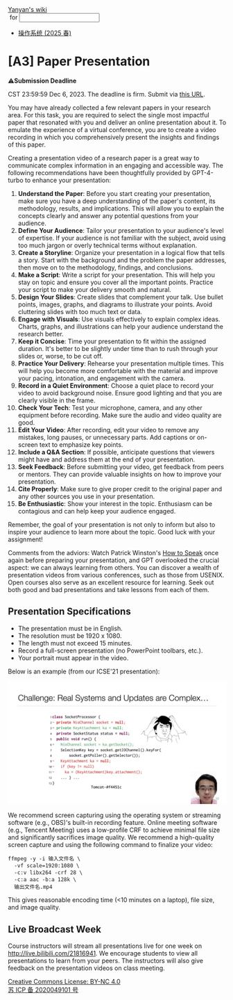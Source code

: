 <!DOCTYPE html><html><head><meta charSet="utf-8"/><meta name="viewport" content="width=device-width"/><title>Yanyan&#x27;s Wiki</title><link rel="stylesheet" href="https://cdn.jsdelivr.net/npm/katex@0.16.9/dist/katex.min.css"/><link rel="stylesheet" href="https://cdnjs.cloudflare.com/ajax/libs/highlight.js/11.6.0/styles/default.min.css"/><meta name="next-head-count" content="5"/><link rel="preload" href="../../_next/static/css/e993edd6a18ef4f0.css" as="style"/><link rel="stylesheet" href="../../_next/static/css/e993edd6a18ef4f0.css" data-n-g=""/><noscript data-n-css=""></noscript><script defer="" nomodule="" src="../../_next/static/chunks/polyfills-c67a75d1b6f99dc8.js"></script><script src="../../_next/static/chunks/webpack-f73d82589f972e7d.js" defer=""></script><script src="../../_next/static/chunks/framework-66d32731bdd20e83.js" defer=""></script><script src="../../_next/static/chunks/main-3929bf55b0f13a18.js" defer=""></script><script src="../../_next/static/chunks/pages/_app-00b06920b385caf1.js" defer=""></script><script src="../../_next/static/chunks/pages/[[...index]]-877ec949b69be209.js" defer=""></script><script src="../../_next/static/a2FwJzUPGFGc0QcwaUr13/_buildManifest.js" defer=""></script><script src="../../_next/static/a2FwJzUPGFGc0QcwaUr13/_ssgManifest.js" defer=""></script></head><body><div id="__next"><div class="bg-slate-300/10"><div class="sticky top-0 z-40 w-full backdrop-blur flex-none border-b border-slate-900/10 bg-white/75 supports-backdrop-blur:bg-white/60"><div class="max-w-8xl mx-auto"><div class="py-4 border-b border-slate-900/10 lg:px-8 lg:border-0 dark:border-slate-300/10 mx-4 lg:mx-0"><div class="relative flex items-center"><a href="../../index.html">Yanyan&#x27;s wiki</a><form class="text-xs text-slate-500"> for <input type="text" name="token" class="font-mono text-xs w-16" maxLength="8"/></form><div class="relative hidden lg:flex items-center ml-4 pl-4 border-l"><nav class="text-sm leading-6 font-semibold text-slate-700 dark:text-slate-200"><ul class="flex space-x-8"><li><a class="hover:text-sky-500 dark:hover:text-sky-400" href="../../OS/2025/index.html">操作系统 (2025 春)</a></li></ul></nav></div></div></div></div></div><div class="container mx-auto max-w-5xl flex flex-col min-h-screen px-4"><div class="wiki bg-neutral-200/10"><h1>[A3] Paper Presentation</h1>
<div class="box red-box"><div><span class="float-left text-4xl mr-3 mt-2">⚠️</span><span class="font-serif text-lg border-b border-slate-600"><b>Submission Deadline</b></span><div class="font-serif pt-2"><p>CST 23:59:59 Dec 6, 2023.
The deadline is firm. Submit via <a href="https://table.nju.edu.cn/dtable/forms/8723c3dc-890d-4960-9c39-0df991f0dfb2/">this URL</a>.</p></div></div></div>
<p>You may have already collected a few relevant papers in your research area.
For this task, you are required to select the single most impactful paper that resonated with you and deliver an online presentation about it.
To emulate the experience of a virtual conference, you are to create a video recording in which you comprehensively present the insights and findings of this paper.</p>
<p>Creating a presentation video of a research paper is a great way to communicate complex information in an engaging and accessible way.
The following recommendations have been thoughtfully provided by GPT-4-turbo to enhance your presentation:</p>
<ol>
<li><strong>Understand the Paper</strong>: Before you start creating your presentation, make sure you have a deep understanding of the paper&#x27;s content, its methodology, results, and implications. This will allow you to explain the concepts clearly and answer any potential questions from your audience.</li>
<li><strong>Define Your Audience</strong>: Tailor your presentation to your audience&#x27;s level of expertise. If your audience is not familiar with the subject, avoid using too much jargon or overly technical terms without explanation.</li>
<li><strong>Create a Storyline</strong>: Organize your presentation in a logical flow that tells a story. Start with the background and the problem the paper addresses, then move on to the methodology, findings, and conclusions.</li>
<li><strong>Make a Script</strong>: Write a script for your presentation. This will help you stay on topic and ensure you cover all the important points. Practice your script to make your delivery smooth and natural.</li>
<li><strong>Design Your Slides</strong>: Create slides that complement your talk. Use bullet points, images, graphs, and diagrams to illustrate your points. Avoid cluttering slides with too much text or data.</li>
<li><strong>Engage with Visuals</strong>: Use visuals effectively to explain complex ideas. Charts, graphs, and illustrations can help your audience understand the research better.</li>
<li><strong>Keep it Concise</strong>: Time your presentation to fit within the assigned duration. It&#x27;s better to be slightly under time than to rush through your slides or, worse, to be cut off.</li>
<li><strong>Practice Your Delivery</strong>: Rehearse your presentation multiple times. This will help you become more comfortable with the material and improve your pacing, intonation, and engagement with the camera.</li>
<li><strong>Record in a Quiet Environment</strong>: Choose a quiet place to record your video to avoid background noise. Ensure good lighting and that you are clearly visible in the frame.</li>
<li><strong>Check Your Tech</strong>: Test your microphone, camera, and any other equipment before recording. Make sure the audio and video quality are good.</li>
<li><strong>Edit Your Video</strong>: After recording, edit your video to remove any mistakes, long pauses, or unnecessary parts. Add captions or on-screen text to emphasize key points.</li>
<li><strong>Include a Q&amp;A Section</strong>: If possible, anticipate questions that viewers might have and address them at the end of your presentation.</li>
<li><strong>Seek Feedback</strong>: Before submitting your video, get feedback from peers or mentors. They can provide valuable insights on how to improve your presentation.</li>
<li><strong>Cite Properly</strong>: Make sure to give proper credit to the original paper and any other sources you use in your presentation.</li>
<li><strong>Be Enthusiastic</strong>: Show your interest in the topic. Enthusiasm can be contagious and can help keep your audience engaged.</li>
</ol>
<p>Remember, the goal of your presentation is not only to inform but also to inspire your audience to learn more about the topic. Good luck with your assignment!</p>
<p>Comments from the adviors:
Watch Patrick Winston&#x27;s <a href="https://www.bilibili.com/video/BV1mf4y157ZU">How to Speak</a> once again before preparing your presentation,
and GPT overlooked the crucial aspect: we can always learning from others. You can discover a wealth of presentation videos from various conferences, such as those from USENIX. Open courses also serve as an excellent resource for learning. Seek out both good and bad presentations and take lessons from each of them.</p>
<h2>Presentation Specifications</h2>
<ul>
<li>The presentation must be in English.</li>
<li>The resolution must be 1920 x 1080.</li>
<li>The length must not exceed 15 minutes.</li>
<li>Record a full-screen presentation (no PowerPoint toolbars, etc.).</li>
<li>Your portrait must appear in the video.</li>
</ul>
<p>Below is an example (from our ICSE&#x27;21 presentation):</p>
<p><img src="icse21-video.jpg" alt=""/></p>
<p>We recommend screen capturing using the operating system or streaming software (e.g., OBS)&#x27;s built-in recording feature.
Online meeting software (e.g., Tencent Meeting) uses a low-profile CRF to achieve minimal file size and significantly sacrifices image quality.
We recommend a high-quality screen capture and using the following command to finalize your video:</p>
<pre><code class="hljs language-text">ffmpeg -y -i 输入文件名 \
  -vf scale=1920:1080 \
  -c:v libx264 -crf 28 \
  -c:a aac -b:a 128k \
  输出文件名.mp4
</code></pre>
<p>This gives reasonable encoding time (&lt;10 minutes on a laptop), file size, and image quality.</p>
<h2>Live Broadcast Week</h2>
<p>Course instructors will stream all presentations live for one week on <a href="http://live.bilibili.com/21816941">http://live.bilibili.com/21816941</a>. We encourage students to view all presentations to learn from your peers.
The instructors will also give feedback on the presentation videos on class meeting.</p></div></div><div class="bg-neutral-100 text-center text-neutral-600 dark:bg-neutral-600 dark:text-neutral-200 lg:text-left"><div class="bg-neutral-200 p-6 text-center dark:bg-neutral-700"><a rel="license" href="http://creativecommons.org/licenses/by-nc/4.0/">Creative Commons License: BY-NC 4.0</a><br/><a href="https://beian.miit.gov.cn/">苏 ICP 备 2020049101 号</a></div></div></div></div><script id="__NEXT_DATA__" type="application/json">{"props":{"pageProps":{"source":{"compiledSource":"/*@jsxRuntime automatic @jsxImportSource react*/\nconst {Fragment: _Fragment, jsx: _jsx, jsxs: _jsxs} = arguments[0];\nconst {useMDXComponents: _provideComponents} = arguments[0];\nfunction _createMdxContent(props) {\n  const _components = Object.assign({\n    h1: \"h1\",\n    p: \"p\",\n    a: \"a\",\n    ol: \"ol\",\n    li: \"li\",\n    strong: \"strong\",\n    h2: \"h2\",\n    ul: \"ul\",\n    img: \"img\",\n    pre: \"pre\",\n    code: \"code\"\n  }, _provideComponents(), props.components), {Box} = _components;\n  if (!Box) _missingMdxReference(\"Box\", true);\n  return _jsxs(_Fragment, {\n    children: [_jsx(_components.h1, {\n      children: \"[A3] Paper Presentation\"\n    }), \"\\n\", _jsx(Box, {\n      title: \"Submission Deadline\",\n      logo: \"⚠️\",\n      children: _jsxs(_components.p, {\n        children: [\"CST 23:59:59 Dec 6, 2023.\\nThe deadline is firm. Submit via \", _jsx(_components.a, {\n          href: \"https://table.nju.edu.cn/dtable/forms/8723c3dc-890d-4960-9c39-0df991f0dfb2/\",\n          children: \"this URL\"\n        }), \".\"]\n      })\n    }), \"\\n\", _jsx(_components.p, {\n      children: \"You may have already collected a few relevant papers in your research area.\\nFor this task, you are required to select the single most impactful paper that resonated with you and deliver an online presentation about it.\\nTo emulate the experience of a virtual conference, you are to create a video recording in which you comprehensively present the insights and findings of this paper.\"\n    }), \"\\n\", _jsx(_components.p, {\n      children: \"Creating a presentation video of a research paper is a great way to communicate complex information in an engaging and accessible way.\\nThe following recommendations have been thoughtfully provided by GPT-4-turbo to enhance your presentation:\"\n    }), \"\\n\", _jsxs(_components.ol, {\n      children: [\"\\n\", _jsxs(_components.li, {\n        children: [_jsx(_components.strong, {\n          children: \"Understand the Paper\"\n        }), \": Before you start creating your presentation, make sure you have a deep understanding of the paper's content, its methodology, results, and implications. This will allow you to explain the concepts clearly and answer any potential questions from your audience.\"]\n      }), \"\\n\", _jsxs(_components.li, {\n        children: [_jsx(_components.strong, {\n          children: \"Define Your Audience\"\n        }), \": Tailor your presentation to your audience's level of expertise. If your audience is not familiar with the subject, avoid using too much jargon or overly technical terms without explanation.\"]\n      }), \"\\n\", _jsxs(_components.li, {\n        children: [_jsx(_components.strong, {\n          children: \"Create a Storyline\"\n        }), \": Organize your presentation in a logical flow that tells a story. Start with the background and the problem the paper addresses, then move on to the methodology, findings, and conclusions.\"]\n      }), \"\\n\", _jsxs(_components.li, {\n        children: [_jsx(_components.strong, {\n          children: \"Make a Script\"\n        }), \": Write a script for your presentation. This will help you stay on topic and ensure you cover all the important points. Practice your script to make your delivery smooth and natural.\"]\n      }), \"\\n\", _jsxs(_components.li, {\n        children: [_jsx(_components.strong, {\n          children: \"Design Your Slides\"\n        }), \": Create slides that complement your talk. Use bullet points, images, graphs, and diagrams to illustrate your points. Avoid cluttering slides with too much text or data.\"]\n      }), \"\\n\", _jsxs(_components.li, {\n        children: [_jsx(_components.strong, {\n          children: \"Engage with Visuals\"\n        }), \": Use visuals effectively to explain complex ideas. Charts, graphs, and illustrations can help your audience understand the research better.\"]\n      }), \"\\n\", _jsxs(_components.li, {\n        children: [_jsx(_components.strong, {\n          children: \"Keep it Concise\"\n        }), \": Time your presentation to fit within the assigned duration. It's better to be slightly under time than to rush through your slides or, worse, to be cut off.\"]\n      }), \"\\n\", _jsxs(_components.li, {\n        children: [_jsx(_components.strong, {\n          children: \"Practice Your Delivery\"\n        }), \": Rehearse your presentation multiple times. This will help you become more comfortable with the material and improve your pacing, intonation, and engagement with the camera.\"]\n      }), \"\\n\", _jsxs(_components.li, {\n        children: [_jsx(_components.strong, {\n          children: \"Record in a Quiet Environment\"\n        }), \": Choose a quiet place to record your video to avoid background noise. Ensure good lighting and that you are clearly visible in the frame.\"]\n      }), \"\\n\", _jsxs(_components.li, {\n        children: [_jsx(_components.strong, {\n          children: \"Check Your Tech\"\n        }), \": Test your microphone, camera, and any other equipment before recording. Make sure the audio and video quality are good.\"]\n      }), \"\\n\", _jsxs(_components.li, {\n        children: [_jsx(_components.strong, {\n          children: \"Edit Your Video\"\n        }), \": After recording, edit your video to remove any mistakes, long pauses, or unnecessary parts. Add captions or on-screen text to emphasize key points.\"]\n      }), \"\\n\", _jsxs(_components.li, {\n        children: [_jsx(_components.strong, {\n          children: \"Include a Q\u0026A Section\"\n        }), \": If possible, anticipate questions that viewers might have and address them at the end of your presentation.\"]\n      }), \"\\n\", _jsxs(_components.li, {\n        children: [_jsx(_components.strong, {\n          children: \"Seek Feedback\"\n        }), \": Before submitting your video, get feedback from peers or mentors. They can provide valuable insights on how to improve your presentation.\"]\n      }), \"\\n\", _jsxs(_components.li, {\n        children: [_jsx(_components.strong, {\n          children: \"Cite Properly\"\n        }), \": Make sure to give proper credit to the original paper and any other sources you use in your presentation.\"]\n      }), \"\\n\", _jsxs(_components.li, {\n        children: [_jsx(_components.strong, {\n          children: \"Be Enthusiastic\"\n        }), \": Show your interest in the topic. Enthusiasm can be contagious and can help keep your audience engaged.\"]\n      }), \"\\n\"]\n    }), \"\\n\", _jsx(_components.p, {\n      children: \"Remember, the goal of your presentation is not only to inform but also to inspire your audience to learn more about the topic. Good luck with your assignment!\"\n    }), \"\\n\", _jsxs(_components.p, {\n      children: [\"Comments from the adviors:\\nWatch Patrick Winston's \", _jsx(_components.a, {\n        href: \"https://www.bilibili.com/video/BV1mf4y157ZU\",\n        children: \"How to Speak\"\n      }), \" once again before preparing your presentation,\\nand GPT overlooked the crucial aspect: we can always learning from others. You can discover a wealth of presentation videos from various conferences, such as those from USENIX. Open courses also serve as an excellent resource for learning. Seek out both good and bad presentations and take lessons from each of them.\"]\n    }), \"\\n\", _jsx(_components.h2, {\n      children: \"Presentation Specifications\"\n    }), \"\\n\", _jsxs(_components.ul, {\n      children: [\"\\n\", _jsx(_components.li, {\n        children: \"The presentation must be in English.\"\n      }), \"\\n\", _jsx(_components.li, {\n        children: \"The resolution must be 1920 x 1080.\"\n      }), \"\\n\", _jsx(_components.li, {\n        children: \"The length must not exceed 15 minutes.\"\n      }), \"\\n\", _jsx(_components.li, {\n        children: \"Record a full-screen presentation (no PowerPoint toolbars, etc.).\"\n      }), \"\\n\", _jsx(_components.li, {\n        children: \"Your portrait must appear in the video.\"\n      }), \"\\n\"]\n    }), \"\\n\", _jsx(_components.p, {\n      children: \"Below is an example (from our ICSE'21 presentation):\"\n    }), \"\\n\", _jsx(_components.p, {\n      children: _jsx(_components.img, {\n        src: \"icse21-video.jpg\",\n        alt: \"\"\n      })\n    }), \"\\n\", _jsx(_components.p, {\n      children: \"We recommend screen capturing using the operating system or streaming software (e.g., OBS)'s built-in recording feature.\\nOnline meeting software (e.g., Tencent Meeting) uses a low-profile CRF to achieve minimal file size and significantly sacrifices image quality.\\nWe recommend a high-quality screen capture and using the following command to finalize your video:\"\n    }), \"\\n\", _jsx(_components.pre, {\n      children: _jsx(_components.code, {\n        className: \"hljs language-text\",\n        children: \"ffmpeg -y -i 输入文件名 \\\\\\n  -vf scale=1920:1080 \\\\\\n  -c:v libx264 -crf 28 \\\\\\n  -c:a aac -b:a 128k \\\\\\n  输出文件名.mp4\\n\"\n      })\n    }), \"\\n\", _jsx(_components.p, {\n      children: \"This gives reasonable encoding time (\u003c10 minutes on a laptop), file size, and image quality.\"\n    }), \"\\n\", _jsx(_components.h2, {\n      children: \"Live Broadcast Week\"\n    }), \"\\n\", _jsxs(_components.p, {\n      children: [\"Course instructors will stream all presentations live for one week on \", _jsx(_components.a, {\n        href: \"http://live.bilibili.com/21816941\",\n        children: \"http://live.bilibili.com/21816941\"\n      }), \". We encourage students to view all presentations to learn from your peers.\\nThe instructors will also give feedback on the presentation videos on class meeting.\"]\n    })]\n  });\n}\nfunction MDXContent(props = {}) {\n  const {wrapper: MDXLayout} = Object.assign({}, _provideComponents(), props.components);\n  return MDXLayout ? _jsx(MDXLayout, Object.assign({}, props, {\n    children: _jsx(_createMdxContent, props)\n  })) : _createMdxContent(props);\n}\nreturn {\n  default: MDXContent\n};\nfunction _missingMdxReference(id, component) {\n  throw new Error(\"Expected \" + (component ? \"component\" : \"object\") + \" `\" + id + \"` to be defined: you likely forgot to import, pass, or provide it.\");\n}\n","frontmatter":{},"scope":{}},"frontmatter":{}},"__N_SSG":true},"page":"/[[...index]]","query":{"index":["ISER","2023","A3.md"]},"buildId":"a2FwJzUPGFGc0QcwaUr13","isFallback":false,"gsp":true,"scriptLoader":[]}</script></body></html>